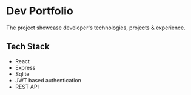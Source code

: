 # Dev Portfolio

The project showcase developer's technologies, projects & experience. 

## Tech Stack

- React
- Express 
- Sqlite
- JWT based authentication
- REST API
